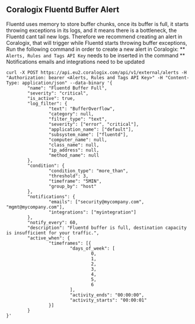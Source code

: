 ## Coralogix Fluentd Buffer Alert

Fluentd uses memory to store buffer chunks, once its buffer is full, it starts throwing exceptions in its logs,
and it means there is a bottleneck, the Fluentd cant tail new logs.
Therefore we recommend creating an alert in Coralogix, that will trigger while Fluentd starts throwing buffer exceptions,
Run the following command in order to create a new alert in Coralogix:
** `Alerts, Rules and Tags API Key` needs to be inserted in the command
** Notifications emails and integrations need to be updated

```
curl -X POST https://api.eu2.coralogix.com/api/v1/external/alerts -H "Authorization: bearer <Alerts, Rules and Tags API Key>" -H "Content-Type: application/json" --data-binary '{
        "name": "Fluentd Buffer Full",
        "severity": "critical",
        "is_active": true,
        "log_filter": {
                "text": "BufferOverflow",
                "category": null,
                "filter_type": "text",
                "severity": ["error", "critical"],
                "application_name": ["default"],
                "subsystem_name": ["fluentd"],
                "computer_name": null,
                "class_name": null,
                "ip_address": null,
                "method_name": null
        },
        "condition": {
                "condition_type": "more_than",
                "threshold": 3,
                "timeframe": "5MIN",
                "group_by": "host"
        },
        "notifications": {
                "emails": ["security@mycompany.com", "mgmt@mycompany.com"],
                "integrations": ["myintegration"]
        },
        "notify_every": 60,
        "description": "Fluentd buffer is full, destination capacity is insufficient for your traffic.",
        "active_when": {
                "timeframes": [{
                        "days_of_week": [
                                0,
                                1,
                                2,
                                3,
                                4,
                                5,
                                6
                        ],
                        "activity_ends": "00:00:00",
                        "activity_starts": "00:00:01"
                }]
        }
}'
```
